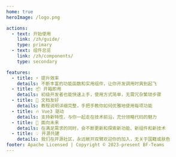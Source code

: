 ```yaml
---
home: true
heroImage: /logo.png

actions:
  - text: 开始使用
    link: /zh/guide/
    type: primary
  - text: 组件总览
    link: /zh/components/
    type: secondary

features:
  - title: ⚡️ 提升效率
    details: 不断丰富的功能函数和实用组件，让你开发调用时爽到起飞
  - title: 📦 开箱即用
    details: 初级开发者也能快速上手，使用方式简单，无需冗杂繁琐步骤
  - title: 📃 文档友好
    details: 教程说明详细完整，手把手教你如何优雅地使用每项功能
  - title: 🔥 Vue3 驱动
    details: 支持新特性，与你一起走在技术前沿，充分领略代码的魅力
  - title: 🚀 面向未来
    details: 在满足需求的同时，会不断更新和探索新功能、新组件和新技术
  - title: 💡 开源共建
    details: 我们在开源社区，永远敞开双臂欢迎你的加入，无关于国籍或肤色
footer: Apache Licensed | Copyright © 2023-present BF-Teams
---
```

